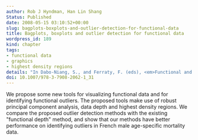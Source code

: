 ```yaml
---
author: Rob J Hyndman, Han Lin Shang
Status: Published
date: 2008-05-15 03:10:52+00:00
slug: bagplots-boxplots-and-outlier-detection-for-functional-data
title: Bagplots, boxplots and outlier detection for functional data
wordpress_id: 189
kind: chapter
tags:
- functional data
- graphics
- highest density regions
details: "In Dabo-Niang, S., and Ferraty, F. (eds), <em>Functional and Operatorial Statistics</em>, chap 31, 201-207"
doi: 10.1007/978-3-7908-2062-1_31
---
```


We propose some new tools for visualizing functional data and for identifying functional outliers. The proposed tools make use of robust principal component analysis, data depth and highest density regions. We compare the proposed outlier detection methods with the existing "functional depth" method, and show that our methods have better performance on identifying outliers in French male age-specific mortality data.
